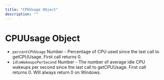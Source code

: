 ```yaml
---
title: "CPUUsage Object"
description: ""
---
```


# CPUUsage Object

* `percentCPUUsage` Number - Percentage of CPU used since the last call to getCPUUsage.
  First call returns 0.
* `idleWakeupsPerSecond` Number - The number of average idle CPU wakeups per second
  since the last call to getCPUUsage. First call returns 0. Will always return 0 on
  Windows.
